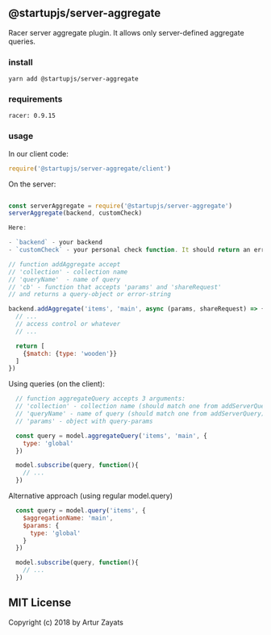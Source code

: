 ## @startupjs/server-aggregate

Racer server aggregate plugin. It allows only server-defined aggregate queries.

### install

```
yarn add @startupjs/server-aggregate
```

### requirements

```
racer: 0.9.15
```

### usage

In our client code:

```js
require('@startupjs/server-aggregate/client')
```

On the server:
```js

const serverAggregate = require('@startupjs/server-aggregate')
serverAggregate(backend, customCheck)

Here:

- `backend` - your backend
- `customCheck` - your personal check function. It should return an error message if there is an error. **IMPORTANT** The message must be of type `string`.

// function addAggregate accept
// 'collection' - collection name
// 'queryName'  - name of query
// 'cb' - function that accepts 'params' and 'shareRequest'
// and returns a query-object or error-string

backend.addAggregate('items', 'main', async (params, shareRequest) => {
  // ...
  // access control or whatever
  // ...

  return [
    {$match: {type: 'wooden'}}
  ]
})


```

Using queries (on the client):

```js
  // function aggregateQuery accepts 3 arguments:
  // 'collection' - collection name (should match one from addServerQuery)
  // 'queryName' - name of query (should match one from addServerQuery)
  // 'params' - object with query-params

  const query = model.aggregateQuery('items', 'main', {
    type: 'global'
  })

  model.subscribe(query, function(){
    // ...
  })

```

Alternative approach (using regular model.query)

```js
  const query = model.query('items', {
    $aggregationName: 'main',
    $params: {
      type: 'global'
    }
  })

  model.subscribe(query, function(){
    // ...
  })

```

## MIT License
Copyright (c) 2018 by Artur Zayats
